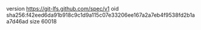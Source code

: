 version https://git-lfs.github.com/spec/v1
oid sha256:f42eed6da91b918c9c1d9a115c07e33206ee167a2a7eb4f9538fd2b1aa7d46ad
size 60018
